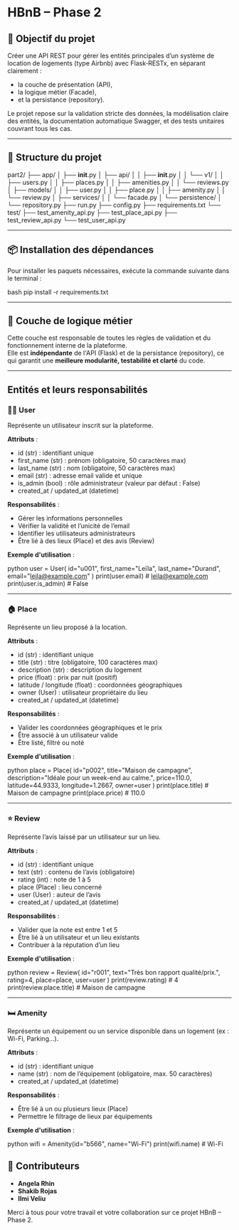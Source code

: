 # HBnB – Phase 2

## 🎯 Objectif du projet

Créer une API REST pour gérer les entités principales d’un système de location de logements (type Airbnb) avec Flask‑RESTx, en séparant clairement :

- la couche de présentation (API),
- la logique métier (Facade),
- et la persistance (repository).

Le projet repose sur la validation stricte des données, la modélisation claire des entités, la documentation automatique Swagger, et des tests unitaires couvrant tous les cas.

---

## 📁 Structure du projet

part2/
├── app/
│   ├── __init__.py
│   ├── api/
│   │   ├── __init__.py
│   │   └── v1/
│   │       ├── users.py
│   │       ├── places.py
│   │       ├── amenities.py
│   │       └── reviews.py
│   ├── models/
│   │   ├── user.py
│   │   ├── place.py
│   │   ├── amenity.py
│   │   └── review.py
│   ├── services/
│   │   └── facade.py
│   └── persistence/
│       └── repository.py
├── run.py
├── config.py
├── requirements.txt
└── test/
    ├── test_amenity_api.py
    ├── test_place_api.py
    ├── test_review_api.py
    └── test_user_api.py


---

## 📦 Installation des dépendances

Pour installer les paquets nécessaires, exécute la commande suivante dans le terminal :

bash
pip install -r requirements.txt


---

## 🧠 Couche de logique métier

Cette couche est responsable de toutes les règles de validation et du fonctionnement interne de la plateforme.  
Elle est **indépendante** de l'API (Flask) et de la persistance (repository), ce qui garantit une **meilleure modularité, testabilité et clarté** du code.

---

## Entités et leurs responsabilités

### 🧍‍♂️ User

Représente un utilisateur inscrit sur la plateforme.

**Attributs** :

- id (str) : identifiant unique  
- first_name (str) : prénom (obligatoire, 50 caractères max)  
- last_name (str) : nom (obligatoire, 50 caractères max)  
- email (str) : adresse email valide et unique  
- is_admin (bool) : rôle administrateur (valeur par défaut : False)  
- created_at / updated_at (datetime)

**Responsabilités** :

- Gérer les informations personnelles  
- Vérifier la validité et l’unicité de l’email  
- Identifier les utilisateurs administrateurs  
- Être lié à des lieux (Place) et des avis (Review)

**Exemple d'utilisation** :

python
user = User(
    id="u001",
    first_name="Leïla",
    last_name="Durand",
    email="leila@example.com"
)
print(user.email)      # leila@example.com
print(user.is_admin)   # False


---

### 🏠 Place

Représente un lieu proposé à la location.

**Attributs** :

- id (str) : identifiant unique  
- title (str) : titre (obligatoire, 100 caractères max)  
- description (str) : description du logement  
- price (float) : prix par nuit (positif)  
- latitude / longitude (float) : coordonnées géographiques  
- owner (User) : utilisateur propriétaire du lieu  
- created_at / updated_at (datetime)

**Responsabilités** :

- Valider les coordonnées géographiques et le prix  
- Être associé à un utilisateur valide  
- Être listé, filtré ou noté

**Exemple d'utilisation** :

python
place = Place(
    id="p002",
    title="Maison de campagne",
    description="Idéale pour un week-end au calme.",
    price=110.0,
    latitude=44.9333,
    longitude=1.2667,
    owner=user
)
print(place.title)     # Maison de campagne
print(place.price)     # 110.0


---

### ⭐ Review

Représente l’avis laissé par un utilisateur sur un lieu.

**Attributs** :

- id (str) : identifiant unique  
- text (str) : contenu de l’avis (obligatoire)  
- rating (int) : note de 1 à 5  
- place (Place) : lieu concerné  
- user (User) : auteur de l’avis  
- created_at / updated_at (datetime)

**Responsabilités** :

- Valider que la note est entre 1 et 5  
- Être lié à un utilisateur et un lieu existants  
- Contribuer à la réputation d’un lieu

**Exemple d'utilisation** :

python
review = Review(
    id="r001",
    text="Très bon rapport qualité/prix.",
    rating=4,
    place=place,
    user=user
)
print(review.rating)         # 4
print(review.place.title)    # Maison de campagne


---

### 🛏️ Amenity

Représente un équipement ou un service disponible dans un logement (ex : Wi-Fi, Parking…).

**Attributs** :

- id (str) : identifiant unique  
- name (str) : nom de l’équipement (obligatoire, max. 50 caractères)  
- created_at / updated_at (datetime)

**Responsabilités** :

- Être lié à un ou plusieurs lieux (Place)  
- Permettre le filtrage de lieux par équipements

**Exemple d'utilisation** :

python
wifi = Amenity(id="b566", name="Wi-Fi")
print(wifi.name)  # Wi-Fi

## 👥 Contributeurs

- **Angela Rhin**
- **Shakib Rojas**
- **Ilmi Veliu**

Merci à tous pour votre travail et votre collaboration sur ce projet HBnB – Phase 2.


